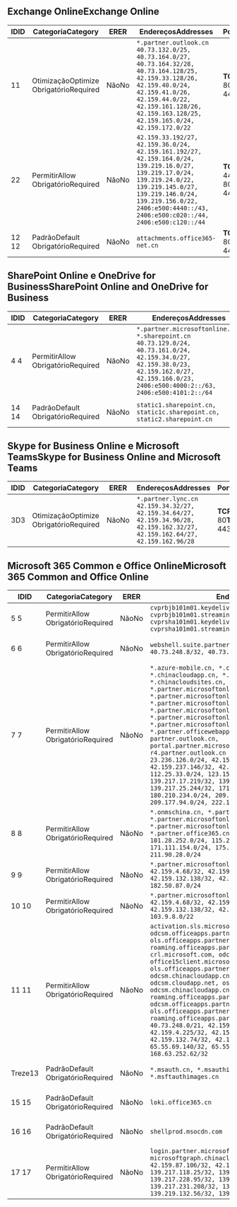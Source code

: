 <!--THIS FILE IS AUTOMATICALLY GENERATED. MANUAL CHANGES WILL BE OVERWRITTEN.-->
<!--Please contact the Office 365 Endpoints team with any questions.-->
<!--China endpoints version 2020033100-->
<!--File generated 2020-03-31 08:00:04.4420-->

## <a name="exchange-online"></a><span data-ttu-id="3186d-101">Exchange Online</span><span class="sxs-lookup"><span data-stu-id="3186d-101">Exchange Online</span></span>

<span data-ttu-id="3186d-102">ID</span><span class="sxs-lookup"><span data-stu-id="3186d-102">ID</span></span> | <span data-ttu-id="3186d-103">Categoria</span><span class="sxs-lookup"><span data-stu-id="3186d-103">Category</span></span> | <span data-ttu-id="3186d-104">ER</span><span class="sxs-lookup"><span data-stu-id="3186d-104">ER</span></span> | <span data-ttu-id="3186d-105">Endereços</span><span class="sxs-lookup"><span data-stu-id="3186d-105">Addresses</span></span> | <span data-ttu-id="3186d-106">Portas</span><span class="sxs-lookup"><span data-stu-id="3186d-106">Ports</span></span>
-- | -------------------- | -- | ---------------------------------------------------------------------------------------------------------------------------------------------------------------------------------------------------------------------------------------------- | ------------------------
<span data-ttu-id="3186d-107">1</span><span class="sxs-lookup"><span data-stu-id="3186d-107">1</span></span> | <span data-ttu-id="3186d-108">Otimização</span><span class="sxs-lookup"><span data-stu-id="3186d-108">Optimize</span></span><BR><span data-ttu-id="3186d-109">Obrigatório</span><span class="sxs-lookup"><span data-stu-id="3186d-109">Required</span></span> | <span data-ttu-id="3186d-110">Não</span><span class="sxs-lookup"><span data-stu-id="3186d-110">No</span></span> | `*.partner.outlook.cn`<BR>`40.73.132.0/25, 40.73.164.0/27, 40.73.164.32/28, 40.73.164.128/25, 42.159.33.128/26, 42.159.40.0/24, 42.159.41.0/26, 42.159.44.0/22, 42.159.161.128/26, 42.159.163.128/25, 42.159.165.0/24, 42.159.172.0/22` | <span data-ttu-id="3186d-111">**TCP:** 443, 80</span><span class="sxs-lookup"><span data-stu-id="3186d-111">**TCP:** 443, 80</span></span>
<span data-ttu-id="3186d-112">2</span><span class="sxs-lookup"><span data-stu-id="3186d-112">2</span></span> | <span data-ttu-id="3186d-113">Permitir</span><span class="sxs-lookup"><span data-stu-id="3186d-113">Allow</span></span><BR><span data-ttu-id="3186d-114">Obrigatório</span><span class="sxs-lookup"><span data-stu-id="3186d-114">Required</span></span> | <span data-ttu-id="3186d-115">Não</span><span class="sxs-lookup"><span data-stu-id="3186d-115">No</span></span> | `42.159.33.192/27, 42.159.36.0/24, 42.159.161.192/27, 42.159.164.0/24, 139.219.16.0/27, 139.219.17.0/24, 139.219.24.0/22, 139.219.145.0/27, 139.219.146.0/24, 139.219.156.0/22, 2406:e500:4440::/43, 2406:e500:c020::/44, 2406:e500:c120::/44` | <span data-ttu-id="3186d-116">**TCP:** 25, 443, 53, 80</span><span class="sxs-lookup"><span data-stu-id="3186d-116">**TCP:** 25, 443, 53, 80</span></span>
<span data-ttu-id="3186d-117">12 </span><span class="sxs-lookup"><span data-stu-id="3186d-117">12</span></span> | <span data-ttu-id="3186d-118">Padrão</span><span class="sxs-lookup"><span data-stu-id="3186d-118">Default</span></span><BR><span data-ttu-id="3186d-119">Obrigatório</span><span class="sxs-lookup"><span data-stu-id="3186d-119">Required</span></span> | <span data-ttu-id="3186d-120">Não</span><span class="sxs-lookup"><span data-stu-id="3186d-120">No</span></span> | `attachments.office365-net.cn` | <span data-ttu-id="3186d-121">**TCP:** 443, 80</span><span class="sxs-lookup"><span data-stu-id="3186d-121">**TCP:** 443, 80</span></span>

## <a name="sharepoint-online-and-onedrive-for-business"></a><span data-ttu-id="3186d-122">SharePoint Online e OneDrive for Business</span><span class="sxs-lookup"><span data-stu-id="3186d-122">SharePoint Online and OneDrive for Business</span></span>

<span data-ttu-id="3186d-123">ID</span><span class="sxs-lookup"><span data-stu-id="3186d-123">ID</span></span> | <span data-ttu-id="3186d-124">Categoria</span><span class="sxs-lookup"><span data-stu-id="3186d-124">Category</span></span> | <span data-ttu-id="3186d-125">ER</span><span class="sxs-lookup"><span data-stu-id="3186d-125">ER</span></span> | <span data-ttu-id="3186d-126">Endereços</span><span class="sxs-lookup"><span data-stu-id="3186d-126">Addresses</span></span> | <span data-ttu-id="3186d-127">Portas</span><span class="sxs-lookup"><span data-stu-id="3186d-127">Ports</span></span>
-- | ------------------- | -- | --------------------------------------------------------------------------------------------------------------------------------------------------------------------------------------------------- | ----------------
<span data-ttu-id="3186d-128">4 </span><span class="sxs-lookup"><span data-stu-id="3186d-128">4</span></span> | <span data-ttu-id="3186d-129">Permitir</span><span class="sxs-lookup"><span data-stu-id="3186d-129">Allow</span></span><BR><span data-ttu-id="3186d-130">Obrigatório</span><span class="sxs-lookup"><span data-stu-id="3186d-130">Required</span></span> | <span data-ttu-id="3186d-131">Não</span><span class="sxs-lookup"><span data-stu-id="3186d-131">No</span></span> | `*.partner.microsoftonline.cn, *.sharepoint.cn`<BR>`40.73.129.0/24, 40.73.161.0/24, 42.159.34.0/27, 42.159.38.0/23, 42.159.162.0/27, 42.159.166.0/23, 2406:e500:4000:2::/63, 2406:e500:4101:2::/64` | <span data-ttu-id="3186d-132">**TCP:** 443, 80</span><span class="sxs-lookup"><span data-stu-id="3186d-132">**TCP:** 443, 80</span></span>
<span data-ttu-id="3186d-133">14 </span><span class="sxs-lookup"><span data-stu-id="3186d-133">14</span></span> | <span data-ttu-id="3186d-134">Padrão</span><span class="sxs-lookup"><span data-stu-id="3186d-134">Default</span></span><BR><span data-ttu-id="3186d-135">Obrigatório</span><span class="sxs-lookup"><span data-stu-id="3186d-135">Required</span></span> | <span data-ttu-id="3186d-136">Não</span><span class="sxs-lookup"><span data-stu-id="3186d-136">No</span></span> | `static1.sharepoint.cn, static1c.sharepoint.cn, static2.sharepoint.cn` | <span data-ttu-id="3186d-137">**TCP:** 443, 80</span><span class="sxs-lookup"><span data-stu-id="3186d-137">**TCP:** 443, 80</span></span>

## <a name="skype-for-business-online-and-microsoft-teams"></a><span data-ttu-id="3186d-138">Skype for Business Online e Microsoft Teams</span><span class="sxs-lookup"><span data-stu-id="3186d-138">Skype for Business Online and Microsoft Teams</span></span>

<span data-ttu-id="3186d-139">ID</span><span class="sxs-lookup"><span data-stu-id="3186d-139">ID</span></span> | <span data-ttu-id="3186d-140">Categoria</span><span class="sxs-lookup"><span data-stu-id="3186d-140">Category</span></span> | <span data-ttu-id="3186d-141">ER</span><span class="sxs-lookup"><span data-stu-id="3186d-141">ER</span></span> | <span data-ttu-id="3186d-142">Endereços</span><span class="sxs-lookup"><span data-stu-id="3186d-142">Addresses</span></span> | <span data-ttu-id="3186d-143">Portas</span><span class="sxs-lookup"><span data-stu-id="3186d-143">Ports</span></span>
-- | -------------------- | -- | -------------------------------------------------------------------------------------------------------------------------------- | ----------------
<span data-ttu-id="3186d-144">3D</span><span class="sxs-lookup"><span data-stu-id="3186d-144">3</span></span> | <span data-ttu-id="3186d-145">Otimização</span><span class="sxs-lookup"><span data-stu-id="3186d-145">Optimize</span></span><BR><span data-ttu-id="3186d-146">Obrigatório</span><span class="sxs-lookup"><span data-stu-id="3186d-146">Required</span></span> | <span data-ttu-id="3186d-147">Não</span><span class="sxs-lookup"><span data-stu-id="3186d-147">No</span></span> | `*.partner.lync.cn`<BR>`42.159.34.32/27, 42.159.34.64/27, 42.159.34.96/28, 42.159.162.32/27, 42.159.162.64/27, 42.159.162.96/28` | <span data-ttu-id="3186d-148">**TCP:** 443, 80</span><span class="sxs-lookup"><span data-stu-id="3186d-148">**TCP:** 443, 80</span></span>

## <a name="microsoft-365-common-and-office-online"></a><span data-ttu-id="3186d-149">Microsoft 365 Common e Office Online</span><span class="sxs-lookup"><span data-stu-id="3186d-149">Microsoft 365 Common and Office Online</span></span>

<span data-ttu-id="3186d-150">ID</span><span class="sxs-lookup"><span data-stu-id="3186d-150">ID</span></span> | <span data-ttu-id="3186d-151">Categoria</span><span class="sxs-lookup"><span data-stu-id="3186d-151">Category</span></span> | <span data-ttu-id="3186d-152">ER</span><span class="sxs-lookup"><span data-stu-id="3186d-152">ER</span></span> | <span data-ttu-id="3186d-153">Endereços</span><span class="sxs-lookup"><span data-stu-id="3186d-153">Addresses</span></span> | <span data-ttu-id="3186d-154">Portas</span><span class="sxs-lookup"><span data-stu-id="3186d-154">Ports</span></span>
-- | ------------------- | -- | ---------------------------------------------------------------------------------------------------------------------------------------------------------------------------------------------------------------------------------------------------------------------------------------------------------------------------------------------------------------------------------------------------------------------------------------------------------------------------------------------------------------------------------------------------------------------------------------------------------------------------------------------------------------------------------------------------------------------------------------------------------------------------------------------------------------------------------------------------------------------------- | ----------------
<span data-ttu-id="3186d-155">5 </span><span class="sxs-lookup"><span data-stu-id="3186d-155">5</span></span> | <span data-ttu-id="3186d-156">Permitir</span><span class="sxs-lookup"><span data-stu-id="3186d-156">Allow</span></span><BR><span data-ttu-id="3186d-157">Obrigatório</span><span class="sxs-lookup"><span data-stu-id="3186d-157">Required</span></span> | <span data-ttu-id="3186d-158">Não</span><span class="sxs-lookup"><span data-stu-id="3186d-158">No</span></span> | `cvprbjb101m01.keydelivery.mediaservices.chinacloudapi.cn, cvprbjb101m01.streaming.mediaservices.chinacloudapi.cn, cvprsha101m01.keydelivery.mediaservices.chinacloudapi.cn, cvprsha101m01.streaming.mediaservices.chinacloudapi.cn` | <span data-ttu-id="3186d-159">**TCP:** 443, 80</span><span class="sxs-lookup"><span data-stu-id="3186d-159">**TCP:** 443, 80</span></span>
<span data-ttu-id="3186d-160">6 </span><span class="sxs-lookup"><span data-stu-id="3186d-160">6</span></span> | <span data-ttu-id="3186d-161">Permitir</span><span class="sxs-lookup"><span data-stu-id="3186d-161">Allow</span></span><BR><span data-ttu-id="3186d-162">Obrigatório</span><span class="sxs-lookup"><span data-stu-id="3186d-162">Required</span></span> | <span data-ttu-id="3186d-163">Não</span><span class="sxs-lookup"><span data-stu-id="3186d-163">No</span></span> | `webshell.suite.partner.microsoftonline.cn`<BR>`40.73.248.8/32, 40.73.252.10/32` | <span data-ttu-id="3186d-164">**TCP:** 443, 80</span><span class="sxs-lookup"><span data-stu-id="3186d-164">**TCP:** 443, 80</span></span>
<span data-ttu-id="3186d-165">7 </span><span class="sxs-lookup"><span data-stu-id="3186d-165">7</span></span> | <span data-ttu-id="3186d-166">Permitir</span><span class="sxs-lookup"><span data-stu-id="3186d-166">Allow</span></span><BR><span data-ttu-id="3186d-167">Obrigatório</span><span class="sxs-lookup"><span data-stu-id="3186d-167">Required</span></span> | <span data-ttu-id="3186d-168">Não</span><span class="sxs-lookup"><span data-stu-id="3186d-168">No</span></span> | `*.azure-mobile.cn, *.chinacloudapi.cn, *.chinacloudapp.cn, *.chinacloud-mobile.cn, *.chinacloudsites.cn, *.partner.microsoftonline-m.cn, *.partner.microsoftonline-m.net.cn, *.partner.microsoftonline-m-i.cn, *.partner.microsoftonline-m-i.net.cn, *.partner.microsoftonline-p.net.cn, *.partner.microsoftonline-p-i.cn, *.partner.microsoftonline-p-i.net.cn, *.partner.officewebapps.cn, *.windowsazure.cn, partner.outlook.cn, portal.partner.microsoftonline.cdnsvc.com, r4.partner.outlook.cn`<BR>`23.236.126.0/24, 42.159.224.122/32, 42.159.233.91/32, 42.159.237.146/32, 42.159.238.120/32, 58.68.168.0/24, 112.25.33.0/24, 123.150.49.0/24, 125.65.247.0/24, 139.217.17.219/32, 139.217.19.156/32, 139.217.21.3/32, 139.217.25.244/32, 171.107.84.0/24, 180.210.232.0/24, 180.210.234.0/24, 209.177.86.0/24, 209.177.90.0/24, 209.177.94.0/24, 222.161.226.0/24` | <span data-ttu-id="3186d-169">**TCP:** 443, 80</span><span class="sxs-lookup"><span data-stu-id="3186d-169">**TCP:** 443, 80</span></span>
<span data-ttu-id="3186d-170">8 </span><span class="sxs-lookup"><span data-stu-id="3186d-170">8</span></span> | <span data-ttu-id="3186d-171">Permitir</span><span class="sxs-lookup"><span data-stu-id="3186d-171">Allow</span></span><BR><span data-ttu-id="3186d-172">Obrigatório</span><span class="sxs-lookup"><span data-stu-id="3186d-172">Required</span></span> | <span data-ttu-id="3186d-173">Não</span><span class="sxs-lookup"><span data-stu-id="3186d-173">No</span></span> | `*.onmschina.cn, *.partner.microsoftonline.net.cn, *.partner.microsoftonline-i.cn, *.partner.microsoftonline-i.net.cn, *.partner.office365.cn`<BR>`101.28.252.0/24, 115.231.150.0/24, 123.235.32.0/24, 171.111.154.0/24, 175.6.10.0/24, 180.210.229.0/24, 211.90.28.0/24` | <span data-ttu-id="3186d-174">**TCP:** 443, 80</span><span class="sxs-lookup"><span data-stu-id="3186d-174">**TCP:** 443, 80</span></span>
<span data-ttu-id="3186d-175">9 </span><span class="sxs-lookup"><span data-stu-id="3186d-175">9</span></span> | <span data-ttu-id="3186d-176">Permitir</span><span class="sxs-lookup"><span data-stu-id="3186d-176">Allow</span></span><BR><span data-ttu-id="3186d-177">Obrigatório</span><span class="sxs-lookup"><span data-stu-id="3186d-177">Required</span></span> | <span data-ttu-id="3186d-178">Não</span><span class="sxs-lookup"><span data-stu-id="3186d-178">No</span></span> | `*.partner.microsoftonline-p.cn`<BR>`42.159.4.68/32, 42.159.4.200/32, 42.159.7.156/32, 42.159.132.138/32, 42.159.133.17/32, 42.159.135.78/32, 182.50.87.0/24` | <span data-ttu-id="3186d-179">**TCP:** 443, 80</span><span class="sxs-lookup"><span data-stu-id="3186d-179">**TCP:** 443, 80</span></span>
<span data-ttu-id="3186d-180">10 </span><span class="sxs-lookup"><span data-stu-id="3186d-180">10</span></span> | <span data-ttu-id="3186d-181">Permitir</span><span class="sxs-lookup"><span data-stu-id="3186d-181">Allow</span></span><BR><span data-ttu-id="3186d-182">Obrigatório</span><span class="sxs-lookup"><span data-stu-id="3186d-182">Required</span></span> | <span data-ttu-id="3186d-183">Não</span><span class="sxs-lookup"><span data-stu-id="3186d-183">No</span></span> | `*.partner.microsoftonline.cn`<BR>`42.159.4.68/32, 42.159.4.200/32, 42.159.7.156/32, 42.159.132.138/32, 42.159.133.17/32, 42.159.135.78/32, 103.9.8.0/22` | <span data-ttu-id="3186d-184">**TCP:** 443, 80</span><span class="sxs-lookup"><span data-stu-id="3186d-184">**TCP:** 443, 80</span></span>
<span data-ttu-id="3186d-185">11 </span><span class="sxs-lookup"><span data-stu-id="3186d-185">11</span></span> | <span data-ttu-id="3186d-186">Permitir</span><span class="sxs-lookup"><span data-stu-id="3186d-186">Allow</span></span><BR><span data-ttu-id="3186d-187">Obrigatório</span><span class="sxs-lookup"><span data-stu-id="3186d-187">Required</span></span> | <span data-ttu-id="3186d-188">Não</span><span class="sxs-lookup"><span data-stu-id="3186d-188">No</span></span> | `activation.sls.microsoft.com, bjb-odcsm.officeapps.partner.office365.cn, bjb-ols.officeapps.partner.office365.cn, bjb-roaming.officeapps.partner.office365.cn, crl.microsoft.com, odc.officeapps.live.com, office15client.microsoft.com, officecdn.microsoft.com, ols.officeapps.partner.office365.cn, osi-prod-bjb01-odcsm.chinacloudapp.cn, osiprod-scus01-odcsm.cloudapp.net, osi-prod-sha01-odcsm.chinacloudapp.cn, roaming.officeapps.partner.office365.cn, sha-odcsm.officeapps.partner.office365.cn, sha-ols.officeapps.partner.office365.cn, sha-roaming.officeapps.partner.office365.cn`<BR>`40.73.248.0/21, 42.159.4.45/32, 42.159.4.50/32, 42.159.4.225/32, 42.159.7.13/32, 42.159.132.73/32, 42.159.132.74/32, 42.159.132.75/32, 65.52.98.231/32, 65.55.69.140/32, 65.55.227.140/32, 70.37.81.47/32, 168.63.252.62/32` | <span data-ttu-id="3186d-189">**TCP:** 443, 80</span><span class="sxs-lookup"><span data-stu-id="3186d-189">**TCP:** 443, 80</span></span>
<span data-ttu-id="3186d-190">Treze</span><span class="sxs-lookup"><span data-stu-id="3186d-190">13</span></span> | <span data-ttu-id="3186d-191">Padrão</span><span class="sxs-lookup"><span data-stu-id="3186d-191">Default</span></span><BR><span data-ttu-id="3186d-192">Obrigatório</span><span class="sxs-lookup"><span data-stu-id="3186d-192">Required</span></span> | <span data-ttu-id="3186d-193">Não</span><span class="sxs-lookup"><span data-stu-id="3186d-193">No</span></span> | `*.msauth.cn, *.msauthimages.cn, *.msftauth.cn, *.msftauthimages.cn` | <span data-ttu-id="3186d-194">**TCP:** 443, 80</span><span class="sxs-lookup"><span data-stu-id="3186d-194">**TCP:** 443, 80</span></span>
<span data-ttu-id="3186d-195">15 </span><span class="sxs-lookup"><span data-stu-id="3186d-195">15</span></span> | <span data-ttu-id="3186d-196">Padrão</span><span class="sxs-lookup"><span data-stu-id="3186d-196">Default</span></span><BR><span data-ttu-id="3186d-197">Obrigatório</span><span class="sxs-lookup"><span data-stu-id="3186d-197">Required</span></span> | <span data-ttu-id="3186d-198">Não</span><span class="sxs-lookup"><span data-stu-id="3186d-198">No</span></span> | `loki.office365.cn` | <span data-ttu-id="3186d-199">**TCP:** 443</span><span class="sxs-lookup"><span data-stu-id="3186d-199">**TCP:** 443</span></span>
<span data-ttu-id="3186d-200">16 </span><span class="sxs-lookup"><span data-stu-id="3186d-200">16</span></span> | <span data-ttu-id="3186d-201">Padrão</span><span class="sxs-lookup"><span data-stu-id="3186d-201">Default</span></span><BR><span data-ttu-id="3186d-202">Obrigatório</span><span class="sxs-lookup"><span data-stu-id="3186d-202">Required</span></span> | <span data-ttu-id="3186d-203">Não</span><span class="sxs-lookup"><span data-stu-id="3186d-203">No</span></span> | `shellprod.msocdn.com` | <span data-ttu-id="3186d-204">**TCP:** 443</span><span class="sxs-lookup"><span data-stu-id="3186d-204">**TCP:** 443</span></span>
<span data-ttu-id="3186d-205">17 </span><span class="sxs-lookup"><span data-stu-id="3186d-205">17</span></span> | <span data-ttu-id="3186d-206">Permitir</span><span class="sxs-lookup"><span data-stu-id="3186d-206">Allow</span></span><BR><span data-ttu-id="3186d-207">Obrigatório</span><span class="sxs-lookup"><span data-stu-id="3186d-207">Required</span></span> | <span data-ttu-id="3186d-208">Não</span><span class="sxs-lookup"><span data-stu-id="3186d-208">No</span></span> | `login.partner.microsoftonline.cn, microsoftgraph.chinacloudapi.cn`<BR>`42.159.87.106/32, 42.159.92.96/32, 139.217.115.121/32, 139.217.118.25/32, 139.217.118.46/32, 139.217.118.54/32, 139.217.228.95/32, 139.217.231.198/32, 139.217.231.208/32, 139.217.231.219/32, 139.219.132.56/32, 139.219.133.182/32` | <span data-ttu-id="3186d-209">**TCP:** 443, 80</span><span class="sxs-lookup"><span data-stu-id="3186d-209">**TCP:** 443, 80</span></span>

